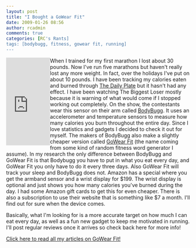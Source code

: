 ```yaml
---
layout: post
title: "I Bought a GoWear Fit"
date: 2009-01-26 08:56
author: rcadmin
comments: true
categories: [RC's Rants]
tags: [bodybugg, fitness, gowear fit, running]
---
```

<iframe src="http://rcm.amazon.com/e/cm?t=bitsmack-20&o=1&p=8&l=as1&asins=B001HX36A0&md=10FE9736YVPPT7A0FBG2&fc1=000000&IS2=1&lt1=_blank&m=amazon&lc1=0000FF&bc1=000000&bg1=FFFFFF&f=ifr" style="width:120px;height:240px;" scrolling="no" marginwidth="0" marginheight="0" frameborder="0" align="left"></iframe>When I trained for my first marathon I lost about 30 pounds. Now I've run five marathons but haven't really lost any more weight. In fact, over the holidays I've put on about 10 pounds. I have been tracking my calories eaten and burned through <a href="http://www.livestrong.com/thedailyplate/">The Daily Plate</a> but it hasn't had any effect. I have been watching The Biggest Loser mostly because it is warning of what would come if I stopped working out completely. On the show, the contestants wear this sensor on their arm called <a href="http://www.bodybugg.com/index.php">BodyBugg</a>. It uses an <span class="info-text">accelerometer and temperature sensors to measure how many calories you burn throughout the entire day. Since I love statistics and gadgets I decided to check it out for myself. The makers of BodyBugg also make a slightly cheaper version called <a href="http://www.gowearfit.com/">GoWear Fit</a> (the name coming from some kind of random fitness word generator I assume). In my research the only difference between BodyBugg and GoWear Fit is that Bodybugg you have to put in what you eat every day, and GoWear Fit you only have to do it every three days. Also GoWear Fit will track your sleep and BodyBugg does not. Amazon has a special where you get the armband sensor and a wrist display for $199. The wrist display is optional and just shows you how many calories you've burned during the day. I had some Amazon gift cards to get this for even cheaper. There is also a subscription to use their website that is something like $7 a month. I'll find out for sure when the device comes.</span>

Basically, what I'm looking for is a more accurate target on how much I can eat every day, as well as a fun new gadget to keep me motivated in running. I'll post regular reviews once it arrives so check back here for more info!

<a href="http://bitsmack.com/wp/tag/gowear-fit/">Click here to read all my articles on GoWear Fit!</a>

